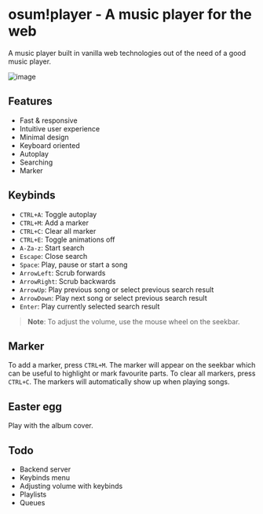 # osum!player - A music player for the web

A music player built in vanilla web technologies out of the need of a good music player.

![image](https://user-images.githubusercontent.com/13122796/223134417-93990c05-060a-45d5-b750-53c2a907f8e6.png)

## Features

- Fast & responsive
- Intuitive user experience
- Minimal design
- Keyboard oriented
- Autoplay
- Searching
- Marker

## Keybinds

- `CTRL+A`: Toggle autoplay
- `CTRL+M`: Add a marker
- `CTRL+C`: Clear all marker
- `CTRL+E`: Toggle animations off
- `A-Za-z`: Start search
- `Escape`: Close search
- `Space`: Play, pause or start a song
- `ArrowLeft`: Scrub forwards
- `ArrowRight`: Scrub backwards
- `ArrowUp`: Play previous song or select previous search result
- `ArrowDown`: Play next song or select previous search result
- `Enter`: Play currently selected search result

> **Note**: To adjust the volume, use the mouse wheel on the seekbar.

## Marker

To add a marker, press `CTRL+M`. The marker will appear on the seekbar which can be useful to highlight or mark favourite parts.
To clear all markers, press `CTRL+C`. The markers will automatically show up when playing songs.

## Easter egg

Play with the album cover.

## Todo

- Backend server
- Keybinds menu
- Adjusting volume with keybinds
- Playlists
- Queues
